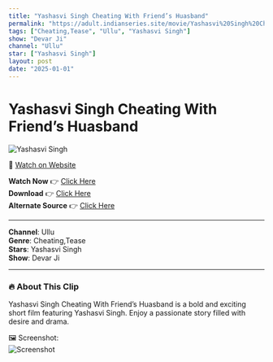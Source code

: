 ```yaml
---
title: "Yashasvi Singh Cheating With Friend’s Huasband"
permalink: "https://adult.indianseries.site/movie/Yashasvi%20Singh%20Cheating%20With%20Friend%E2%80%99s%20Huasband"
tags: ["Cheating,Tease", "Ullu", "Yashasvi Singh"]
show: "Devar Ji"
channel: "Ullu"
star: ["Yashasvi Singh"]
layout: post
date: "2025-01-01"
---
```


# Yashasvi Singh Cheating With Friend’s Huasband

![Yashasvi Singh](https://shorts.desisins.com/wp-content/uploads/2024/05/Yashavi-Singh-Cheating-Devar-Ji-Ullu-DesiSins.com_.jpg)

🔗 [Watch on Website](https://adult.indianseries.site/movie/Yashasvi%20Singh%20Cheating%20With%20Friend%E2%80%99s%20Huasband)

**Watch Now** 👉 [Click Here](https://adult.indianseries.site/movie/Yashasvi%20Singh%20Cheating%20With%20Friend%E2%80%99s%20Huasband)  
**Download** 👉 [Click Here](https://adult.indianseries.site/movie/Yashasvi%20Singh%20Cheating%20With%20Friend%E2%80%99s%20Huasband)  
**Alternate Source** 👉 [Click Here](https://adult.indianseries.site/movie/Yashasvi%20Singh%20Cheating%20With%20Friend%E2%80%99s%20Huasband)

---

**Channel**: Ullu  
**Genre**: Cheating,Tease  
**Stars**: Yashasvi Singh  
**Show**: Devar Ji

---

### 🔥 About This Clip

Yashasvi Singh Cheating With Friend’s Huasband is a bold and exciting short film featuring Yashasvi Singh. Enjoy a passionate story filled with desire and drama.
 
🖼️ Screenshot:  
![Screenshot](https://shorts.desisins.com/wp-content/uploads/2024/05/Yashavi-Singh-Cheating-Devar-Ji-Ullu-DesiSins.com_.jpg)
